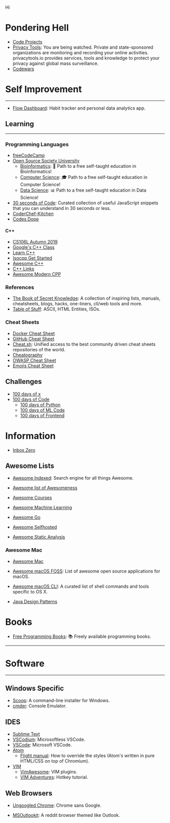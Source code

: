 Hi

# Pondering Hell
- [Code Projects](https://code-projects.org)
- [Privacy Tools](https://www.privacytools.io/index.html): You are being watched. Private and state-sponsored organizations are monitoring and recording your online activities. privacytools.io provides services, tools and knowledge to protect your privacy against global mass surveillance.
- [Codewars](https://www.codewars.com/)

# Self Improvement
---
- [Flow Dashboard](https://github.com/onejgordon/flow-dashboard): Habit tracker and personal data analytics app.

## Learning
---

### Programming Languages
- [freeCodeCamp](https://github.com/freeCodeCamp/freeCodeCamp)
- [Open Source Society University](https://github.com/ossu)
    + [Bioinformatics](https://github.com/ossu/bioinformatics):  🔬 Path to a free self-taught education in Bioinformatics! 
    + [Computer Science](https://github.com/ossu/computer-science): 🎓 Path to a free self-taught education in Computer Science! 
    + [Data Science](https://github.com/ossu/data-science): 📊 Path to a free self-taught education in Data Science! 
- [30 seconds of Code](https://github.com/30-seconds/30-seconds-of-code): Curated collection of useful JavaScript snippets that you can understand in 30 seconds or less.
- [CoderChef-Kitchen](https://github.com/DivyaGodayal/CoderChef-Kitchen)
- [Codes Dope](https://www.codesdope.com/)

#### C++
- [CS106L Autumn 2019](http://web.stanford.edu/class/cs106l/index.html)
- [Google's C++ Class](https://developers.google.com/edu/c++/)
- [Learn C++](https://www.learncpp.com/)
- [Isocpp Get Started](https://isocpp.org/get-started)
- [Awesome C++](https://github.com/fffaraz/awesome-cpp)
- [C++ Links](https://github.com/MattPD/cpplinks)
- [Awesome Modern CPP](https://github.com/rigtorp/awesome-modern-cpp)

### References
- [The Book of Secret Knowledge](https://github.com/trimstray/the-book-of-secret-knowledge): A collection of inspiring lists, manuals, cheatsheets, blogs, hacks, one-liners, cli/web tools and more.
- [Table of Stuff](https://tablesofstuff.com/): ASCII, HTML Entities, ISOs.

### Cheat Sheets
- [Docker Cheat Sheet](https://github.com/wsargent/docker-cheat-sheet)
- [GitHub Cheat Sheet](https://github.com/tiimgreen/github-cheat-sheet)
- [Cheat.sh](https://github.com/chubin/cheat.sh): Unified access to the best community driven cheat sheets repositories of the world.
- [Cheatography](https://www.cheatography.com/)
- [OWASP Cheat Sheet](https://github.com/OWASP/CheatSheetSeries)
- [Emojis Cheat Sheet](https://github.com/WebpageFX/emoji-cheat-sheet.com)



## Challenges
- [100 days of x](https://www.100daysofx.com/)
- [100 days of Code](https://github.com/kallaway/100-days-of-code)
    + [100 days of Python](https://github.com/talkpython/100daysofcode-with-python-course)
    + [100 days of ML Code](https://github.com/Avik-Jain/100-Days-Of-ML-Code)
    + [100 days of Frontend](https://github.com/nas5w/100-days-of-code-frontend)


# Information
- [Inbox Zero](https://flow-e.com/inbox-zero/)

## Awesome Lists
- [Awesome Indexed](https://awesome-indexed.mathew-davies.co.uk/): Search engine for all things Awesome.
- [Awesome list of Awesomeness](https://github.com/bayandin/awesome-awesomeness)
- [Awesome Courses](https://github.com/prakhar1989/awesome-courses)

- [Awesome Machine Learning](https://github.com/jphall663/awesome-machine-learning-interpretability)
- [Awesome Go](https://github.com/avelino/awesome-go)
- [Awesome Selfhosted](https://github.com/Kickball/)
- [Awesome Static Analysis](https://github.com/mre/awesome-static-analysis)



### Awesome Mac
- [Awesome Mac](https://github.com/jaywcjlove/awesome-mac)
- [Awesome macOS FOSS](https://github.com/serhii-londar/open-source-mac-os-apps): List of awesome open source applications for macOS.
- [Awesome macOS CLI](https://github.com/herrbischoff/awesome-macos-command-line): A curated list of shell commands and tools specific to OS X.


- [Java Design Patterns](https://github.com/iluwatar/java-design-patterns)

# Books
- [Free Programming Books](https://github.com/EbookFoundation/free-programming-books): 📚 Freely available programming books.

---
# Software
---
## Windows Specific
- [Scoop](https://scoop.sh/): A command-line installer for Windows.
- [cmder](https://cmder.net/): Console Emulator.

## IDES
- [Sublime Text](https://www.sublimetext.com/)
- [VSCodium](https://github.com/VSCodium/vscodium): Microsoftless VSCode.
- [VSCode](https://code.visualstudio.com/): Microsoft VSCode.
- [Atom](https://atom.io/)
    + [Flight manual](https://flight-manual.atom.io/using-atom/sections/basic-customization/): How to override the styles (Atom's written in pure HTML/CSS on top of Chromium).
- [VIM](https://www.vim.org/)
    + [VimAwesome](https://vimawesome.com/): VIM plugins.
    + [VIM Adventures](https://vim-adventures.com/): Hotkey tutorial.

## Web Browsers
- [Ungoogled Chrome](https://github.com/Eloston/ungoogled-chromium): Chrome sans Google.

- [MSOutlookit](https://pcottle.github.io/MSOutlookit/): A reddit browser themed like Outlook.
